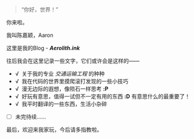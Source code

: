 
> “你好，世界！”

你来啦。

我叫陈嘉颖，Aaron

这里是我的Blog - **_Aerolith.ink_**

往后我会在这里记录一些文字，它们或许会是这样的——

- &radic; &nbsp;关于我的专业 *交通运输工程* 的种种
- &radic; &nbsp;我在代码的世界里摸爬滚打发现的一些小技巧
- &radic; &nbsp;漫无边际的遐想，像陨石一样思考  **:P**
- &radic; &nbsp;好玩有意思，值得一试但不一定有用的东西  **:D**  有意思什么的最重要了！
- &radic; &nbsp;我平时翻译的一些东西，生活小杂碎
- [ ] 未完待续……

最后，欢迎来我家玩，今后请多指教啦。
